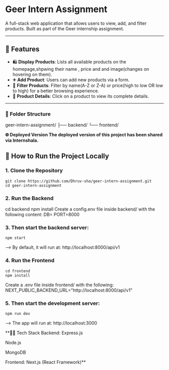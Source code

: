 # Geer Intern Assignment

A full-stack web application that allows users to view, add, and filter products. Built as part of the Geer internship assignment.

---

## 🔧 Features

- 🛍 **Display Products**: Lists all available products on the homepage,shpwing their name , price and and image(changes on hovering on them).
- ➕ **Add Product**: Users can add new products via a form.
- 🔎 **Filter Products**: Filter by name(A-Z or Z-A) or price(high to low OR low to high) for a better browsing experience.
- 📄 **Product Details**: Click on a product to view its complete details.

---

### 📁 Folder Structure
geer-intern-assignment/
├── backend/
└── frontend/

**🌐 Deployed Version
The deployed version of this project has been shared via Internshala.**


## 🚀 How to Run the Project Locally
### 1. Clone the Repository
    git clone https://github.com/Dhruv-sha/geer-intern-assignment.git
    cd geer-intern-assignment

### 2. Run the Backend
cd backend
npm install
Create a config.env file inside backend/ with the following content:
    DB=<your MongoDB connection URI>
    PORT=8000

### 3. Then start the backend server:
    npm start

--> By default, it will run at: http://localhost:8000/api/v1  


### 4. Run the Frontend
    cd frontend
    npm install
Create a .env file inside frontend/ with the following:
    NEXT_PUBLIC_BACKEND_URL="http://localhost:8000/api/v1"

### 5. Then start the development server:
    npm run dev

--> The app will run at: http://localhost:3000



**🧑‍💻 Tech Stack
Backend:
Express.js

Node.js

MongoDB

Frontend:
Next.js (React Framework)**









